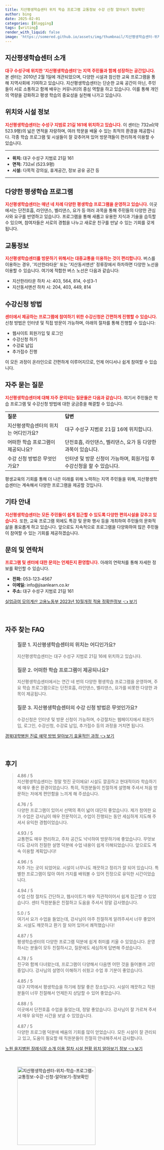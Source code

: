 ```yaml
---
title: 지산평생학습센터 위치 학습 프로그램 교통정보 수강 신청 알아보기 정보확인
author: bing
date: 2025-02-01
categories: [Blogging]
tags: [writing]
render_with_liquid: false
image: 'https://somered.github.io/assets/img/thumbnail/지산평생학습센터-위치-학습-프로그램-교통정보-수강-신청-알아보기-정보확인.webp'
---
```



<h2 id='지산평생학습센터_소개'>지산평생학습센터 소개</h2>

<p><b><span style="color: #ee2323;">대구 수성구에 위치한 '지산평생학습센터'는 지역 주민들과 함께 성장하는 공간입니다.</span></b> 본 센터는 2010년 2월 1일에 개관되었으며, 다양한 시설과 참신한 교육 프로그램을 통해 지역사회에 기여하고 있습니다. 지산평생학습센터는 단순한 교육 공간이 아닌, 주민들이 서로 소통하고 함께 배우는 커뮤니티의 중심 역할을 하고 있습니다. 이를 통해 개인의 역량을 강화하고 평생 학습의 중요성을 실천해 나가고 있습니다.</p>

<h2 id='위치와_시설_정보'>위치와 시설 정보</h2>

<p><b><span style="color: #ee2323;">지산평생학습센터는 수성구 지범로 21길 161에 위치하고 있습니다.</span></b> 이 센터는 732㎡(약 523.9평)의 넓은 면적을 자랑하며, 여러 학문을 배울 수 있는 최적의 환경을 제공합니다. 각종 학습 프로그램 및 시설들이 잘 갖추어져 있어 방문객들이 편리하게 이용할 수 있습니다.</p>

<hr />

<ul>
    <li><b>위치:</b> 대구 수성구 지범로 21길 161</li>
    <li><b>면적:</b> 732㎡ (523.9평)</li>
    <li><b>시설:</b> 다목적 강의실, 휴게공간, 정보 공유 공간 등</li>
</ul>

<hr />

<h2 id='다양한_평생학습_프로그램'>다양한 평생학습 프로그램</h2>

<p><b><span style="color: #ee2323;">지산평생학습센터는 매년 네 차례 다양한 평생학습 프로그램을 운영하고 있습니다.</span></b> 이곳에서는 단전호흡, 라인댄스, 벨리댄스, 요가 등 여러 과목을 통해 주민들의 다양한 관심사와 요구를 반영하고 있습니다. 프로그램을 통해 새롭고 유용한 지식과 기술을 습득할 수 있으며, 참여자들은 서로의 경험을 나누고 새로운 친구를 만날 수 있는 기회를 갖게 됩니다.</p>

<h2 id='교통정보'>교통정보</h2>

<p><b><span style="color: #ee2323;">지산평생학습센터를 방문하기 위해서는 대중교통을 이용하는 것이 편리합니다.</span></b> 버스를 이용하는 경우, '지산한라타운' 또는 '지산동서맨션' 정류장에서 하차하면 다양한 노선을 이용할 수 있습니다. 여기에 적합한 버스 노선은 다음과 같습니다:</p>

<ul>
    <li>지산한라타운 하차 시: 403, 564, 814, 수성3-1</li>
    <li>지산동서맨션 하차 시: 204, 403, 449, 814</li>
</ul>

<h2 id='수강신청_방법'>수강신청 방법</h2>

<p><b><span style="color: #ee2323;">센터에서 제공하는 프로그램에 참여하기 위한 수강신청은 간편하게 진행할 수 있습니다.</span></b> 신청 방법은 인터넷 및 직접 방문이 가능하며, 아래의 절차를 통해 진행할 수 있습니다:</p>

<ul>
    <li>웹사이트 회원가입 및 로그인</li>
    <li>수강신청 하기</li>
    <li>수강료 납입</li>
    <li>추가접수 진행</li>
</ul>

<p>이 모든 과정이 온라인으로 간편하게 이루어지므로, 언제 어디서나 쉽게 참여할 수 있습니다.</p>

<h2 id='자주_묻는_질문'>자주 묻는 질문</h2>

<p><b><span style="color: #ee2323;">지산평생학습센터에 대해 자주 문의되는 질문들은 다음과 같습니다.</span></b> 여기서 주민들은 학습 프로그램 및 수강신청 방법에 대한 궁금증을 해결할 수 있습니다.</p>

<table>
    <tr>
        <td><b>질문</b></td>
        <td><b>답변</b></td>
    </tr>
    <tr>
        <td>지산평생학습센터의 위치는 어디인가요?</td>
        <td>대구 수성구 지범로 21길 16에 위치합니다.</td>
    </tr>
    <tr>
        <td>어떠한 학습 프로그램이 제공되나요?</td>
        <td>단전호흡, 라인댄스, 벨리댄스, 요가 등 다양한 과목이 있습니다.</td>
    </tr>
    <tr>
        <td>수강 신청 방법은 무엇인가요?</td>
        <td>인터넷 및 방문 신청이 가능하며, 회원가입 후 수강신청을 할 수 있습니다.</td>
    </tr>
</table>

<p>평생교육의 기회를 통해 더 나은 미래를 위해 노력하는 지역 주민들을 위해, 지산평생학습센터는 계속해서 다양한 프로그램을 제공할 것입니다.</p>

<h2 id='기타_안내'>기타 안내</h2>

<p><b><span style="color: #ee2323;">지산평생학습센터는 모든 주민들이 쉽게 접근할 수 있도록 다양한 편의시설을 갖추고 있습니다.</span></b> 또한, 교육 프로그램 외에도 특강 및 문화 행사 등을 개최하여 주민들의 문화적 삶을 풍요롭게 하고 있습니다. 앞으로도 지속적으로 프로그램을 다양화하여 많은 주민들이 참여할 수 있는 기회를 제공하겠습니다.</p>

<h2 id='문의_및_연락처'>문의 및 연락처</h2>

<p><b><span style="color: #ee2323;">프로그램 및 센터에 대한 문의는 언제든지 환영합니다.</span></b> 아래의 연락처를 통해 자세한 정보를 확인할 수 있습니다.</p>

<ul>
    <li><b>전화:</b> 053-123-4567</li>
    <li><b>이메일:</b> info@jisanlearn.co.kr</li>
    <li><b>주소:</b> 대구 수성구 지범로 21길 161</li>
</ul>


<p><a class="click-button" title="실업급여 모의계산 고용노동부 2023년 10월개정 적용 정확한정보" href="https://somered.github.io/posts/%EC%8B%A4%EC%97%85%EA%B8%89%EC%97%AC-%EB%AA%A8%EC%9D%98%EA%B3%84%EC%82%B0-%EA%B3%A0%EC%9A%A9%EB%85%B8%EB%8F%99%EB%B6%80-2023%EB%85%84-10%EC%9B%94%EA%B0%9C%EC%A0%95-%EC%A0%81%EC%9A%A9-%EC%A0%95%ED%99%95%ED%95%9C%EC%A0%95%EB%B3%B4/" rel="dofollow">실업급여 모의계산 고용노동부 2023년 10월개정 적용 정확한정보 👈 보기</a></p><br>
<h2 id='자주_찾는_FAQ'>자주 찾는 FAQ</h2>
<div itemscope="" itemtype="https://schema.org/FAQPage"> 
<blockquote> 
<div itemscope="" itemprop="mainEntity" itemtype="https://schema.org/Question"> 
<h3 itemprop="name">질문 1. 지산평생학습센터의 위치는 어디인가요?</h3> 
<div itemscope="" itemprop="acceptedAnswer" itemtype="https://schema.org/Answer"> 
<span itemprop="text"> 
<p>지산평생학습센터는 대구 수성구 지범로 21길 16에 위치하고 있습니다.</p> 
</span> 
</div> 
</div> 
<div itemscope="" itemprop="mainEntity" itemtype="https://schema.org/Question"> 
<h3 itemprop="name">질문 2. 어떠한 학습 프로그램이 제공되나요?</h3> 
<div itemscope="" itemprop="acceptedAnswer" itemtype="https://schema.org/Answer"> 
<span itemprop="text"> 
<p>지산평생학습센터에서는 연간 네 번의 다양한 평생학습 프로그램을 운영하며, 주요 학습 프로그램으로는 단전호흡, 라인댄스, 벨리댄스, 요가를 비롯한 다양한 과목이 제공됩니다.</p> 
</span> 
</div> 
</div> 
<div itemscope="" itemprop="mainEntity" itemtype="https://schema.org/Question"> 
<h3 itemprop="name">질문 3. 지산평생학습센터의 수강 신청 방법은 무엇인가요?</h3> 
<div itemscope="" itemprop="acceptedAnswer" itemtype="https://schema.org/Answer"> 
<span itemprop="text"> 
<p>수강신청은 인터넷 및 방문 신청이 가능하며, 수강절차는 웹페이지에서 회원가입, 로그인, 수강신청, 수강료 납입, 추가접수 등의 과정을 거치면 됩니다.</p> 
</span> 
</div> 
</div> 
</blockquote> 
</div>
<p><a class="click-button" title="경북대학병원 진료 예약 방법 알아보기 효율적인 과정" href="https://somered.github.io/posts/%EA%B2%BD%EB%B6%81%EB%8C%80%ED%95%99%EB%B3%91%EC%9B%90-%EC%A7%84%EB%A3%8C-%EC%98%88%EC%95%BD-%EB%B0%A9%EB%B2%95-%EC%95%8C%EC%95%84%EB%B3%B4%EA%B8%B0-%ED%9A%A8%EC%9C%A8%EC%A0%81%EC%9D%B8-%EA%B3%BC%EC%A0%95/" rel="dofollow">경북대학병원 진료 예약 방법 알아보기 효율적인 과정 👈 보기</a></p><br>
<h2 id='후기'>후기</h2>
<div itemscope itemtype="https://schema.org/Product">
  <blockquote>
  <div itemprop="review" itemscope itemtype="https://schema.org/Review">
      <div itemprop="reviewRating" itemscope itemtype="https://schema.org/Rating"> <span itemprop="ratingValue">4.86</span> / <span itemprop="bestRating">5</span> </div>
      <span itemprop="reviewBody">지산평생학습센터는 정말 멋진 곳이에요! 시설도 깔끔하고 현대적이라 학습하기에 매우 좋은 환경이었습니다. 특히, 직원분들이 친절하게 설명해 주셔서 처음 방문하는 저에게 편안함을 느끼게 해 주셨습니다.</span>
  </div>
  <br>
  <div itemprop="review" itemscope itemtype="https://schema.org/Review">
      <div itemprop="reviewRating" itemscope itemtype="https://schema.org/Rating"> <span itemprop="ratingValue">4.76</span> / <span itemprop="bestRating">5</span> </div>
      <span itemprop="reviewBody">다양한 프로그램이 있어서 선택의 폭이 넓어 대단히 좋았습니다. 제가 참여한 요가 수업은 강사님이 매우 전문적이고, 수업이 진행되는 동안 세심하게 지도해 주셔서 유익한 경험이었습니다.</span>
  </div>
  <br>
  <div itemprop="review" itemscope itemtype="https://schema.org/Review">
      <div itemprop="reviewRating" itemscope itemtype="https://schema.org/Rating"> <span itemprop="ratingValue">4.93</span> / <span itemprop="bestRating">5</span> </div>
      <span itemprop="reviewBody">교통편도 매우 편리하고, 주차 공간도 넉넉하여 방문하기에 좋았습니다. 무엇보다도 강사의 친절한 설명 덕분에 수업 내용이 쉽게 이해되었습니다. 앞으로도 계속 이용할 계획입니다!</span>
  </div>
  <br>
  <div itemprop="review" itemscope itemtype="https://schema.org/Review">
      <div itemprop="reviewRating" itemscope itemtype="https://schema.org/Rating"> <span itemprop="ratingValue">4.96</span> / <span itemprop="bestRating">5</span> </div>
      <span itemprop="reviewBody">자주 가는 곳이 되었어요. 시설이 너무나도 깨끗하고 정리가 잘 되어 있습니다. 특별한 프로그램이 많아 여러 가지를 배워볼 수 있어 진정으로 유익한 시간이었습니다.</span>
  </div>
  <br>
  <div itemprop="review" itemscope itemtype="https://schema.org/Review">
      <div itemprop="reviewRating" itemscope itemtype="https://schema.org/Rating"> <span itemprop="ratingValue">4.94</span> / <span itemprop="bestRating">5</span> </div>
      <span itemprop="reviewBody">수업 신청 절차도 간단하고, 웹사이트가 매우 직관적이어서 쉽게 접근할 수 있었습니다. 센터 직원분들은 친절하고 도움을 주셔서 정말 감사했습니다.</span>
  </div>
  <br>
  <div itemprop="review" itemscope itemtype="https://schema.org/Review">
      <div itemprop="reviewRating" itemscope itemtype="https://schema.org/Rating"> <span itemprop="ratingValue">5.0</span> / <span itemprop="bestRating">5</span> </div>
      <span itemprop="reviewBody">여기서 요가 수업을 들었는데, 강사님이 아주 친절하게 알려주셔서 너무 좋았어요. 시설도 깨끗하고 환기 잘 되어 있어서 쾌적했습니다!</span>
  </div>
  <br>
  <div itemprop="review" itemscope itemtype="https://schema.org/Review">
      <div itemprop="reviewRating" itemscope itemtype="https://schema.org/Rating"> <span itemprop="ratingValue">4.87</span> / <span itemprop="bestRating">5</span> </div>
      <span itemprop="reviewBody">평생학습센터의 다양한 프로그램 덕분에 쉽게 취미를 키울 수 있었습니다. 운영하시는 분들이 모두 친절하시고, 질문에도 세심하게 답변해 주셨습니다.</span>
  </div>
  <br>
  <div itemprop="review" itemscope itemtype="https://schema.org/Review">
      <div itemprop="reviewRating" itemscope itemtype="https://schema.org/Rating"> <span itemprop="ratingValue">4.78</span> / <span itemprop="bestRating">5</span> </div>
      <span itemprop="reviewBody">친구와 함께 다녀왔는데, 프로그램이 다양해서 다음엔 어떤 것을 들어볼까 고민 중입니다. 강사님의 설명이 이해하기 쉬웠고 수업 후 기분이 좋았습니다.</span>
  </div>
  <br>
  <div itemprop="review" itemscope itemtype="https://schema.org/Review">
      <div itemprop="reviewRating" itemscope itemtype="https://schema.org/Rating"> <span itemprop="ratingValue">4.85</span> / <span itemprop="bestRating">5</span> </div>
      <span itemprop="reviewBody">대구 지역에서 평생학습을 하기에 정말 좋은 장소입니다. 시설이 깨끗하고 직원분들이 너무 친절해서 언제든지 상담할 수 있어 좋았습니다.</span>
  </div>
  <br>
  <div itemprop="review" itemscope itemtype="https://schema.org/Review">
      <div itemprop="reviewRating" itemscope itemtype="https://schema.org/Rating"> <span itemprop="ratingValue">4.88</span> / <span itemprop="bestRating">5</span> </div>
      <span itemprop="reviewBody">이곳에서 단전호흡 수업을 들었는데, 정말 좋았습니다. 강사님이 잘 가르쳐 주셔서 매우 유익한 시간을 보낼 수 있었습니다.</span>
  </div>
  <br>
  <div itemprop="review" itemscope itemtype="https://schema.org/Review">
      <div itemprop="reviewRating" itemscope itemtype="https://schema.org/Rating"> <span itemprop="ratingValue">4.87</span> / <span itemprop="bestRating">5</span> </div>
      <span itemprop="reviewBody">다양한 프로그램 덕분에 배움의 기회를 많이 얻었습니다. 모든 시설이 잘 관리되고 있고, 도움이 필요할 때 직원분들이 친절히 안내해주셔서 감사합니다.</span>
  </div>
  </blockquote>
</div>
<p><a class="click-button" title="노원 을지병원 장례식장 소개 이용 절차 시설 현황 위치 알아보기 정보" href="https://somered.github.io/posts/%EB%85%B8%EC%9B%90-%EC%9D%84%EC%A7%80%EB%B3%91%EC%9B%90-%EC%9E%A5%EB%A1%80%EC%8B%9D%EC%9E%A5-%EC%86%8C%EA%B0%9C-%EC%9D%B4%EC%9A%A9-%EC%A0%88%EC%B0%A8-%EC%8B%9C%EC%84%A4-%ED%98%84%ED%99%A9-%EC%9C%84%EC%B9%98-%EC%95%8C%EC%95%84%EB%B3%B4%EA%B8%B0-%EC%A0%95%EB%B3%B4/" rel="dofollow">노원 을지병원 장례식장 소개 이용 절차 시설 현황 위치 알아보기 정보 👈 보기</a></p><br>
<figure class="image"><img src="https://somered.github.io/assets/img/thumbnail/지산평생학습센터-위치-학습-프로그램-교통정보-수강-신청-알아보기-정보확인.webp" alt="지산평생학습센터-위치-학습-프로그램-교통정보-수강-신청-알아보기-정보확인" width="256" height="256"></figure>